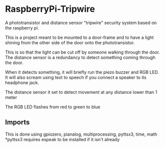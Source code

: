 # RaspberryPi-Tripwire
A phototransistor and distance sensor "tripwire" security system based on the raspberry pi.

This is a project meant to be mounted to a door-frame and to have a light shining from the other side of the door onto the phototransistor.

This is so that the light can be cut off by someone walking through the door.
The distance sensor is a redundancy to detect something coming through the door.

When it detects something, it will briefly run the piezo buzzer and RGB LED.
It will also scream using text to speech if you connect a speaker to its headphone jack. 

The distance sensor it set to detect movement at any distance lower than 1 meter

The RGB LED flashes from red to green to blue

## Imports

This is done using gpiozero, pianalog, multiprocessing, pyttsx3, time, math 
*pyttsx3 requires espeak to be installed if it isn't already


